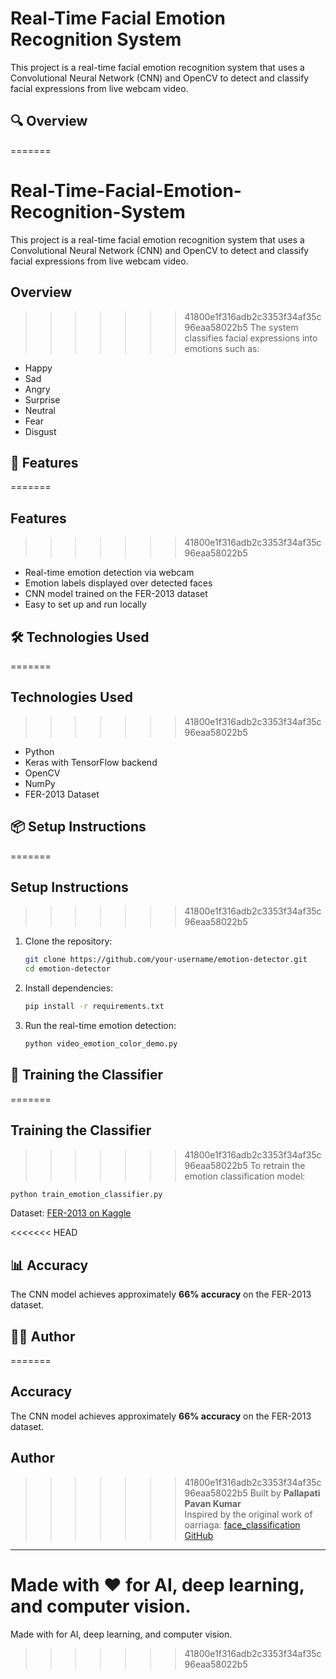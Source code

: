 
# Real-Time Facial Emotion Recognition System

This project is a real-time facial emotion recognition system that uses a Convolutional Neural Network (CNN) and OpenCV to detect and classify facial expressions from live webcam video.

## 🔍 Overview
=======
# Real-Time-Facial-Emotion-Recognition-System

This project is a real-time facial emotion recognition system that uses a Convolutional Neural Network (CNN) and OpenCV to detect and classify facial expressions from live webcam video.

## Overview
>>>>>>> 41800e1f316adb2c3353f34af35c96eaa58022b5
The system classifies facial expressions into emotions such as:
- Happy
- Sad
- Angry
- Surprise
- Neutral
- Fear
- Disgust


## 🚀 Features
=======
## Features
>>>>>>> 41800e1f316adb2c3353f34af35c96eaa58022b5
- Real-time emotion detection via webcam
- Emotion labels displayed over detected faces
- CNN model trained on the FER-2013 dataset
- Easy to set up and run locally

## 🛠️ Technologies Used
=======
## Technologies Used
>>>>>>> 41800e1f316adb2c3353f34af35c96eaa58022b5
- Python
- Keras with TensorFlow backend
- OpenCV
- NumPy
- FER-2013 Dataset

## 📦 Setup Instructions
=======
## Setup Instructions
>>>>>>> 41800e1f316adb2c3353f34af35c96eaa58022b5
1. Clone the repository:
   ```bash
   git clone https://github.com/your-username/emotion-detector.git
   cd emotion-detector
   ```

2. Install dependencies:
   ```bash
   pip install -r requirements.txt
   ```

3. Run the real-time emotion detection:
   ```bash
   python video_emotion_color_demo.py
   ```


## 🧠 Training the Classifier
=======
## Training the Classifier
>>>>>>> 41800e1f316adb2c3353f34af35c96eaa58022b5
To retrain the emotion classification model:
```bash
python train_emotion_classifier.py
```
Dataset: [FER-2013 on Kaggle](https://www.kaggle.com/c/challenges-in-representation-learning-facial-expression-recognition-challenge/data)

<<<<<<< HEAD
## 📊 Accuracy
The CNN model achieves approximately **66% accuracy** on the FER-2013 dataset.

## 👨‍💻 Author
=======
## Accuracy
The CNN model achieves approximately **66% accuracy** on the FER-2013 dataset.

## Author
>>>>>>> 41800e1f316adb2c3353f34af35c96eaa58022b5
Built by **Pallapati Pavan Kumar**  
Inspired by the original work of oarriaga: [face_classification GitHub](https://github.com/oarriaga/face_classification)

---

Made with ❤️ for AI, deep learning, and computer vision.
=======
Made with  for AI, deep learning, and computer vision.
>>>>>>> 41800e1f316adb2c3353f34af35c96eaa58022b5
